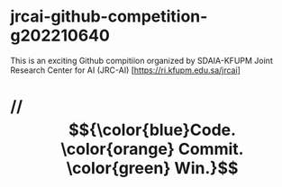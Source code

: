 # jrcai-github-competition-g202210640
This is an exciting Github compitiion organized by SDAIA-KFUPM Joint Research Center for AI (JRC-AI) [https://ri.kfupm.edu.sa/jrcai]

# // $${\color{blue}Code. \color{orange} Commit. \color{green} Win.}$$ 

